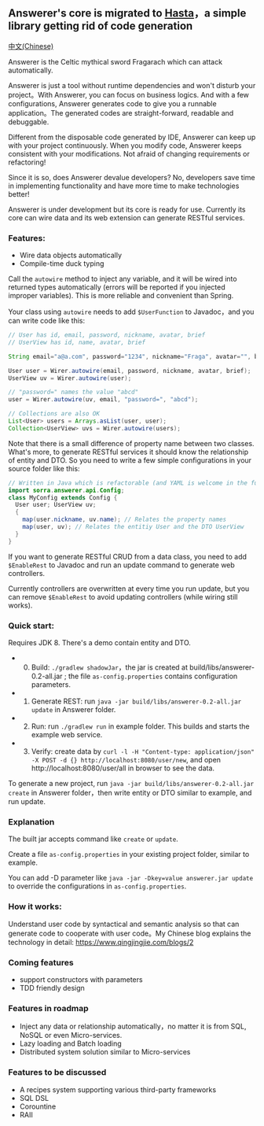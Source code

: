 **Answerer's core is migrated to [Hasta](https://github.com/sorra/hasta)，a simple library getting rid of code generation**
-

[中文(Chinese)](https://github.com/sorra/answerer/blob/master/README.md)

Answerer is the Celtic mythical sword Fragarach which can attack automatically.

Answerer is just a tool without runtime dependencies and won't disturb your project。With Answerer, you can focus on business logics. And with a few configurations, Answerer generates code to give you a runnable application。The generated codes are straight-forward, readable and debuggable.

Different from the disposable code generated by IDE, Answerer can keep up with your project continuously. When you modify code, Answerer keeps consistent with your modifications. Not afraid of changing requirements or refactoring!

Since it is so, does Answerer devalue developers? No, developers save time in implementing functionality and have more time to make technologies better!

Answerer is under development but its core is ready for use. Currently its core can wire data and its web extension can generate RESTful services.

### Features:
- Wire data objects automatically
- Compile-time duck typing

Call the `autowire` method to inject any variable, and it will be wired into returned types automatically (errors will be reported if you injected improper variables). This is more reliable and convenient than Spring.

Your class using `autowire` needs to add `$UserFunction` to Javadoc，and you can write code like this:

```java
// User has id, email, password, nickname, avatar, brief
// UserView has id, name, avatar, brief

String email="a@a.com", password="1234", nickname="Fraga", avatar="", brief="";

User user = Wirer.autowire(email, password, nickname, avatar, brief);
UserView uv = Wirer.autowire(user);

// "password=" names the value "abcd"
user = Wirer.autowire(uv, email, "password=", "abcd");

// Collections are also OK
List<User> users = Arrays.asList(user, user);
Collection<UserView> uvs = Wirer.autowire(users);
```


Note that there is a small difference of property name between two classes. What's more, to generate RESTful services it should know the relationship of entity and DTO. So you need to write a few simple configurations in your source folder like this:

```java
// Written in Java which is refactorable (and YAML is welcome in the future)
import sorra.answerer.api.Config;
class MyConfig extends Config {
  User user; UserView uv;
  {
    map(user.nickname, uv.name); // Relates the property names
    map(user, uv); // Relates the entitiy User and the DTO UserView
  }
}
```

If you want to generate RESTful CRUD from a data class, you need to add `$EnableRest` to Javadoc and run an update command to generate web controllers.

Currently controllers are overwritten at every time you run update, but you can remove `$EnableRest` to avoid updating controllers (while wiring still works).

### Quick start:
Requires JDK 8. There's a demo contain entity and DTO.

- 0. Build: `./gradlew shadowJar`，the jar is created at build/libs/answerer-0.2-all.jar ; the file `as-config.properties`  contains configuration parameters.
- 1. Generate REST: run `java -jar build/libs/answerer-0.2-all.jar update` in Answerer folder.
- 2. Run: run `./gradlew run` in example folder. This builds and starts the example web service.
- 3. Verify: create data by `curl -l -H "Content-type: application/json" -X POST -d {} http://localhost:8080/user/new`, and open http://localhost:8080/user/all in browser to see the data.

To generate a new project, run `java -jar build/libs/answerer-0.2-all.jar create` in Answerer folder，then write entity or DTO similar to example, and run update.

### Explanation
The built jar accepts command like `create` or `update`.

Create a file `as-config.properties` in your existing project folder, similar to example.

You can add -D parameter like `java -jar -Dkey=value answerer.jar update` to override the configurations in `as-config.properties`.

### How it works:
Understand user code by syntactical and semantic analysis so that can generate code to cooperate with user code。My Chinese blog explains the technology in detail: https://www.qingjingjie.com/blogs/2

### Coming features
- support constructors with parameters
- TDD friendly design

### Features in roadmap
- Inject any data or relationship automatically，no matter it is from SQL, NoSQL or even Micro-services.
- Lazy loading and Batch loading
- Distributed system solution similar to Micro-services

### Features to be discussed
- A recipes system supporting various third-party frameworks
- SQL DSL
- Corountine
- RAII
